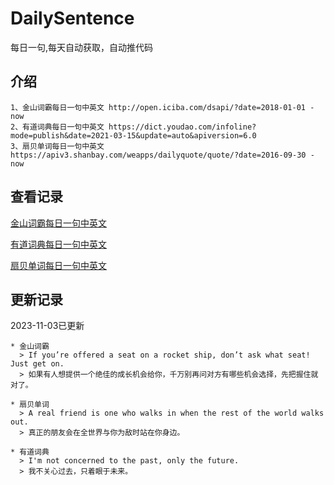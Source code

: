 # DailySentence

每日一句,每天自动获取，自动推代码

## 介绍

```
1、金山词霸每日一句中英文 http://open.iciba.com/dsapi/?date=2018-01-01 - now
2、有道词典每日一句中英文 https://dict.youdao.com/infoline?mode=publish&date=2021-03-15&update=auto&apiversion=6.0
3、扇贝单词每日一句中英文 https://apiv3.shanbay.com/weapps/dailyquote/quote/?date=2016-09-30 - now
```

## 查看记录

[金山词霸每日一句中英文](./data/iciba/)

[有道词典每日一句中英文](./data/youdao/)

[扇贝单词每日一句中英文](./data/shanbay/)

## 更新记录
2023-11-03已更新 
```
* 金山词霸
  > If you’re offered a seat on a rocket ship, don’t ask what seat! Just get on.
  > 如果有人想提供一个绝佳的成长机会给你，千万别再问对方有哪些机会选择，先把握住就对了。

* 扇贝单词
  > A real friend is one who walks in when the rest of the world walks out.
  > 真正的朋友会在全世界与你为敌时站在你身边。

* 有道词典
  > I'm not concerned to the past, only the future.
  > 我不关心过去，只着眼于未来。

```
